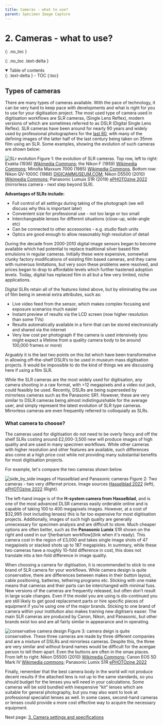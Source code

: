 ```yaml
---
title: Cameras - what to use?
parent: Specimen Image Capture
---
```


# 2. Cameras - what to use?
{: .no_toc }

  {: .no_toc .text-delta }
<details open markdown="block">
  <summary>
    Table of contents
  </summary>
  {: .text-delta }
- TOC
{:toc}
</details>

## Types of cameras
There are many types of cameras available. With the pace of technology, it can be very hard to keep pace with developments and what is right for you to use for your digitisation project. The most used type of camera used in digitisation workflows are SLR cameras, (Single Lens Reflex), modern versions of which are sometimes referred to as DSLR (Digital Single Lens Reflex). SLR cameras have been around for nearly 90 years and widely used by professional photographers for the [last 60](https://en.wikipedia.org/wiki/Nikon_F), with many of the defining images of the latter half of the last century being taken on 35mm film using an SLR. Some examples, showing the evolution of such cameras are shown below:

![SLr evolution](/images/Photography/evolution_of_slrs.png?raw=true)
Figure 1: the evolution of SLR cameras. Top row, left to right: Exakta (1936) [Wikimedia Commons](https://commons.wikimedia.org/wiki/File:Kine_Exakta_1_1936_02.jpg); the Nikon F (1959) [Wikimedia Commons](https://commons.wikimedia.org/wiki/File:Nikon_F_SLR_camera_with_NIKKOR-S_Auto_1,4_f%3D5,8cm.JPG); Minolta Maxxum 7000 (1985) [Wikimedia Commons](https://commons.wikimedia.org/wiki/File:7K-front.jpg). Bottom row: Nikon QV-1000C (1988) [DIGICAMMUSEUM.COM](https://www.digitalkameramuseum.de/en/esvc/item/nikon-qv-1000c-1988); Nikon D5500 (2010) [Wikimedia Commons](https://commons.wikimedia.org/wiki/File:2017_Nikon_D5500.jpg); Panasonic Lumuix S1R (2019) [ePHOTOzine 2022](https://www.ephotozine.com/articles/panasonic-lumix-s1r-review-33389/images/1000-Panasonic-Lumix-S1R-with-24-105mm-f4-4_1553096393.jpg) (mirrorless camera - next step beyond SLR).

**Advantages of SLRs include:**
* Full control of all settings during taking of the photograph (we will discuss why this is important later)
* Convenient size for professional use - not too large or too small
* Interchangeable lenses for different situations (close-up, wide-angle etc)
* Can be connected to other accessories - e.g. studio flash units
* Optics are good enough to allow reasonably high resolution of detail

During the decade from 2000-2010 digital image sensors began to become available which had potential to replace traditional silver based film emulsions in regular cameras. Initially these were expensive, somewhat clunky factory modifications of existing film based cameras, and they came with numerous limitations, but very soon these problems were resolved, and prices began to drop to affordable levels which further hastened adoption levels. Today, digital has replaced film in all but a few very limited, niche applications.

Digital SLRs retain all of the features listed above, but by eliminating the use of film being in several extra attributes, such as:
* Live video feed from the sensor, which makes complex focusing and exposure scenarios much easier
* Instant preview of results via the LCD screen (now higher resolution than some TVs)
* Results automatically available in a form that can be stored electronically and shared via the internet
* Very low cost per photograph if the camera is used intensively (you might expect a lifetime from a quality camera body to be around 100,000 frames or more)

Arguably it is the last two points on this list which have been transformative in allowing off-the-shelf DSLR’s to be used in museum mass digitisation projects. It would be impossible to do the kind of things we are discussing here if using a film SLR.

While the SLR cameras are the most widely used for digitisation, any camera shooting in a raw format, with >12 megapixels and a video out jack, could feasibly be used. Recently, DSLRs are being superseded by mirrorless cameras such as the Panasonic SR1. However, these are very similar to DSLR cameras being almost indistinguishable for the average user, and simply represent the latest evolution of SLR type cameras. Mirrorless cameras are even frequently referred to colloquially as SLRs.

### What camera to choose?
The cameras used for digitisation do not need to be overly fancy and off the shelf SLRs costing around £2,000-3,500 new will produce images of high quality and are used in many specimen workflows. While other cameras with higher resolution and other features are available, such differences also come at a high price cost while not providing many substantial benefits for most digitisation projects.

For example, let's compare the two cameras shown below.

![side_by_side images of Hasselblad and Panasonic cameras](/images/Photography/hassleblad_vs_panasonic.png?raw=true)
Figure 2: Two cameras - two very differnet prices. Image sources [Hasselblad 2022](https://cdn.hasselblad.com/f/77891/2048x1075/2f39dbdf34/h6d_front_darkgrey.jpg) (left), [ePHOTOzine 2022](https://www.ephotozine.com/articles/panasonic-lumix-s1r-review-33389/images/1000-Panasonic-Lumix-S1R-with-24-105mm-f4-4_1553096393.jpg) (Right).

The left-hand image is of the **H-system camera from Hasselblad**, and is one of the most advanced DLSR cameras easily orderable online and is capable of taking 100 to 400 megapixels images. However, at a cost of $32,995 (not including lenses) this is far too expensive for most digitisation projects. Additionally, images of such high quality are generally unnecessary for specimen analysis and are difficult to store. Much cheaper options are often better, such as the **Panasonic Lumix** S1R shown on the right and used in our ![herbarium workflow](link when it's ready). This camera cost in the region of £3,000 and takes single image shots of 47 megapixels or stacked shots up to 187 megapixles. In summary, while these two cameras have a roughly 10-fold difference in cost, this does not translate into a ten-fold difference in image quality.

When choosing a camera for digitisation, it is recommended to stick to one brand of SLR camera for your workflows. While camera design is quite conservative, there are differences between makes in their button layout, cable positioning, batteries, tethering programs etc. Sticking with one make means that cameras and their parts can be interchanged with minimal fuss. New versions of the cameras are frequently released, but often don’t result in large scale changes. Even if the model you are using is dis-continued you are still likely to get good replacement parts or hire specific pieces of equipment if you’re using one of the major brands. Sticking to one brand of camera within your institution also makes training new digitisers easier. The main SLR cameras are produced by Canon, Nikon, and Panasonic, but other brands exist too and are all fairly similar in appearance and in operating.

![conservative camera design](/images/Photography/conservation_camera_design.png?raw=true)
Figure 3: camera deign is quite conservative. These three cameras are made by three different companies and are a mixture of DSLRs and mirrorless cameras. Despite this, the three are very similar and without brand names would be difficult for the acergae person to tell them apart. Even the buttons are often in the smae places. From left to right: Nikon D5500 (2010) [Wikimedia Commons](https://commons.wikimedia.org/wiki/File:2017_Nikon_D5500.jpg); Canon EOS 5D Mark IV [Wikimedia commons](https://commons.wikimedia.org/wiki/File:Canon_EOS_5D_Mark_IV_and_EF_11-24mm_F4L_USM.jpg); Panasonic Lumix S1R [ePHOTOzine 2022](https://www.ephotozine.com/articles/panasonic-lumix-s1r-review-33389/images/1000-Panasonic-Lumix-S1R-with-24-105mm-f4-4_1553096393.jpg)

Finally, remember that the best camera body in the world will not produce decent results if the attached lens is not up to the same standards, so you should budget for the lenses you will need in your calculations. Some cameras will be sold bundled with inexpensive “kit” lenses which are suitable for general photography, but you may also want to look at professional specialist lenses as well. In some cases, second-hand cameras or lenses could provide a more cost effective way to acquire the necessary equipment.

Next page: [3. Camera settings and specifications]()
